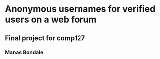 # Anonymous usernames for verified users on a web forum
## Final project for comp127
### Manas Bondale

